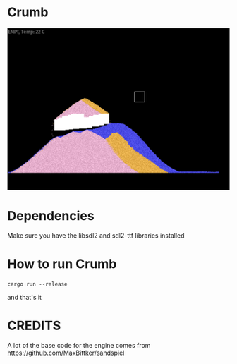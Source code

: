 # Crumb

![](git_assets/preview.png)


# Dependencies
Make sure you have the libsdl2 and sdl2-ttf libraries installed

# How to run Crumb
`cargo run --release`

and that's it

# CREDITS

A lot of the base code for the engine comes from https://github.com/MaxBittker/sandspiel